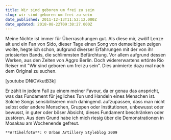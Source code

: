 ```yaml
---
title: Wir sind geboren um frei zu sein
slug: wir-sind-geboren-um-frei-zu-sein
date_published: 2011-12-13T11:52:12.000Z
date_updated: 2018-08-22T09:38:27.000Z
---
```


Meine Nichte ist immer für Überraschungen gut. Als diese mir, zwölf Lenze alt und ein Fan von Sido, dieser Tage einen Song von demselbigen zeigen wollte, hegte ich schon, aufgrund diverser Erfahrungen mit der von ihr priosierten Bands, die schlimmsten Befürchtung. Vor allem aufgrund dessen Werken, aus den Zeiten von Aggro Berlin. Doch widererwartens ertönte Rio Reiser mit "Wir sind geboren um frei zu sein". Dies animierte dazu mal nach dem Original zu suchen. 

[youtube DNiCVkutB3k]

Er zählt in jedem Fall zu einem meiner Favour, da er genau das anspricht, was das Fundament für jegliches Tun und Handeln eines Menschen ist. Solche Songs sensibilisieren mich dahingend. aufzupassen, dass man nicht selbst oder andere Menschen, Gruppen oder Institutionen, unbewusst oder bewusst, in guter oder böser Absicht, dieses Fundament beschränken oder zustören. Aus dem Grund habe ich mich riesig über die Demonstrationen in Mosakau am Wochenende gefreut.

`**Artikelfoto**: © Urban Artillery Styleblog 2009`
